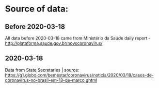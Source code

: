 # Source of data:

## Before 2020-03-18

All data before 2020-03-18 came from Ministério da Saúde daily report - http://plataforma.saude.gov.br/novocoronavirus/

## 2020-03-18

Data from State Secretaries | source: https://g1.globo.com/bemestar/coronavirus/noticia/2020/03/18/casos-de-coronavirus-no-brasil-em-18-de-marco.ghtml



